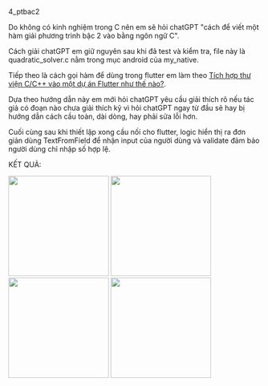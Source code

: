 
4_ptbac2

Do không có kinh nghiệm trong C nên em sẽ hỏi chatGPT "cách để viết một hàm giải phương trình bậc 2 vào bằng ngôn ngữ C".

Cách giải chatGPT em giữ nguyên sau khi đã test và kiểm tra, file này là quadratic_solver.c nằm trong mục android của my_native.

Tiếp theo là cách gọi hàm để dùng trong flutter em làm theo [Tích hợp thư viện C/C++ vào một dự án Flutter như thế nào?](https://viblo.asia/p/tich-hop-thu-vien-cc-vao-mot-du-an-flutter-nhu-the-nao-V3m5WmE7ZO7).

Dựa theo hướng dẫn này em mới hỏi chatGPT yêu cầu giải thích rõ nếu tác giả có đoạn nào chưa giải thích kỹ vì hỏi chatGPT ngay từ đầu sẽ hay bị hướng dẫn cách cầu toàn, dài dòng, hay phải sửa lỗi hơn.

Cuối cùng sau khi thiết lập xong cầu nối cho flutter, logic hiển thị ra đơn giản dùng TextFromField để nhận input của người dùng và validate đảm bảo người dùng chỉ nhập số hợp lệ.

KẾT QUẢ:

  <img src="https://github.com/user-attachments/assets/e9fbaf54-a099-4c64-b9c0-057de309e447" width="200"/>
  <img src="https://github.com/user-attachments/assets/19740ce4-413d-43dd-9b6d-5bedf1471e8d" width="200"/>
  <img src="https://github.com/user-attachments/assets/0fb9eaeb-008c-426e-81dc-9b2a76760740" width="200"/>
  <img src="https://github.com/user-attachments/assets/4b854d79-31c3-476e-b563-05888b2db128" width="200"/>
        



